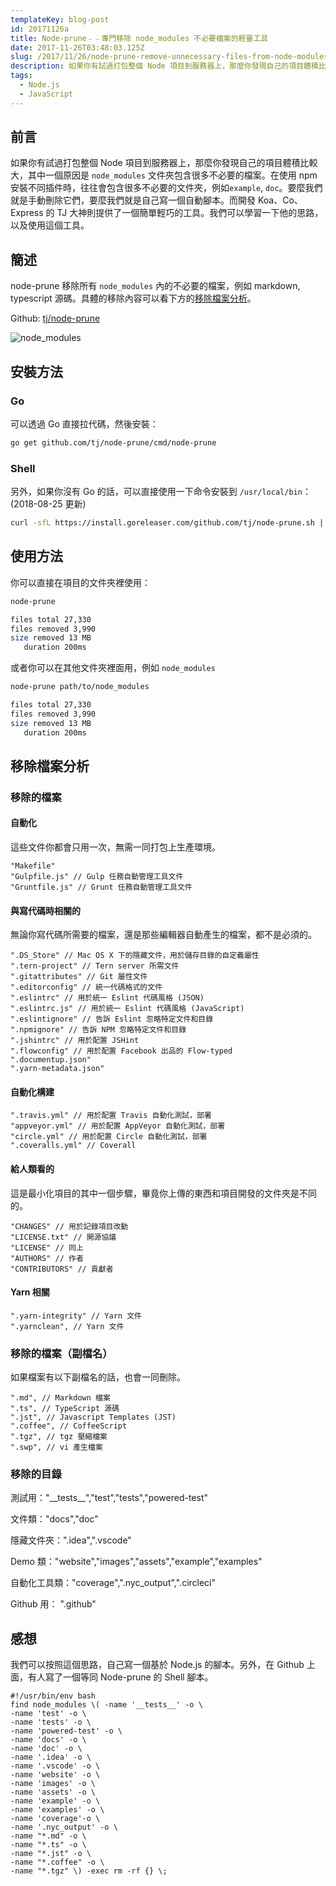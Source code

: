 ```yaml
---
templateKey: blog-post
id: 20171126a
title: Node-prune﹣﹣專門移除 node_modules 不必要檔案的輕量工具
date: 2017-11-26T03:48:03.125Z
slug: /2017/11/26/node-prune-remove-unnecessary-files-from-node-modules/
description: 如果你有試過打包整個 Node 項目到服務器上，那麼你發現自己的項目體積比較大，其中一個原因是 `node_modules` 文件夾包含很多不必要的檔案。在使用 npm 安裝不同插件時，往往會包含很多不必要的文件夾，例如`example`, `doc`。要麼我們就是手動刪除它們，要麼我們就是自己寫一個自動腳本。而開發 Koa、Co、Express 的 TJ 大神則提供了一個簡單輕巧的工具。我們可以學習一下他的思路，以及使用這個工具。
tags:
  - Node.js
  - JavaScript
---
```


## 前言

如果你有試過打包整個 Node 項目到服務器上，那麼你發現自己的項目體積比較大，其中一個原因是 `node_modules` 文件夾包含很多不必要的檔案。在使用 npm 安裝不同插件時，往往會包含很多不必要的文件夾，例如`example`, `doc`。要麼我們就是手動刪除它們，要麼我們就是自己寫一個自動腳本。而開發 Koa、Co、Express 的 TJ 大神則提供了一個簡單輕巧的工具。我們可以學習一下他的思路，以及使用這個工具。

## 簡述

node-prune 移除所有 `node_modules` 內的不必要的檔案，例如 markdown, typescript 源碼。具體的移除內容可以看下方的[移除檔案分析][1]。

Github: [tj/node-prune](https://github.com/tj/node-prune)

![node_modules][2]

## 安裝方法

### Go

可以透過 Go 直接拉代碼，然後安裝：

```bash
go get github.com/tj/node-prune/cmd/node-prune
```

### Shell

另外，如果你沒有 Go 的話，可以直接使用一下命令安裝到 `/usr/local/bin`： (2018-08-25 更新)

```bash
curl -sfL https://install.goreleaser.com/github.com/tj/node-prune.sh | bash -s -- -b /usr/local/bin
```

## 使用方法

你可以直接在項目的文件夾裡使用：

```bash
node-prune

files total 27,330
files removed 3,990
size removed 13 MB
   duration 200ms
```

或者你可以在其他文件夾裡面用，例如 `node_modules`

```bash
node-prune path/to/node_modules

files total 27,330
files removed 3,990
size removed 13 MB
   duration 200ms
```

## 移除檔案分析

### 移除的檔案

#### 自動化

這些文件你都會只用一次，無需一同打包上生產環境。

```
"Makefile"
"Gulpfile.js" // Gulp 任務自動管理工具文件
"Gruntfile.js" // Grunt 任務自動管理工具文件
```

#### 與寫代碼時相關的

無論你寫代碼所需要的檔案，還是那些編輯器自動產生的檔案，都不是必須的。

```
".DS_Store" // Mac OS X 下的隱藏文件，用於儲存目錄的自定義屬性
".tern-project" // Tern server 所需文件
".gitattributes" // Git 屬性文件
".editorconfig" // 統一代碼格式的文件
".eslintrc" // 用於統一 Eslint 代碼風格 (JSON)
".eslintrc.js" // 用於統一 Eslint 代碼風格 (JavaScript)
".eslintignore" // 告訴 Eslint 忽略特定文件和目錄
".npmignore" // 告訴 NPM 忽略特定文件和目錄
".jshintrc" // 用於配置 JSHint
".flowconfig" // 用於配置 Facebook 出品的 Flow-typed
".documentup.json"
".yarn-metadata.json"
```

#### 自動化構建

```
".travis.yml" // 用於配置 Travis 自動化測試，部署
"appveyor.yml" // 用於配置 AppVeyor 自動化測試，部署
"circle.yml" // 用於配置 Circle 自動化測試，部署
".coveralls.yml" // Coverall
```

#### 給人類看的

這是最小化項目的其中一個步驟，畢竟你上傳的東西和項目開發的文件夾是不同的。

```
"CHANGES" // 用於記錄項目改動
"LICENSE.txt" // 開源協議
"LICENSE" // 同上
"AUTHORS" // 作者
"CONTRIBUTORS" // 貢獻者
```

#### Yarn 相關

```
".yarn-integrity" // Yarn 文件
".yarnclean", // Yarn 文件
```

### 移除的檔案（副檔名）

如果檔案有以下副檔名的話，也會一同刪除。

```
".md", // Markdown 檔案
".ts", // TypeScript 源碼
".jst", // Javascript Templates (JST)
".coffee", // CoffeeScript
".tgz", // tgz 壓縮檔案
".swp", // vi 產生檔案
```

### 移除的目錄

測試用："\_\_tests\_\_","test","tests","powered-test"

文件類："docs","doc"

隱藏文件夾：".idea",".vscode"

Demo 類："website","images","assets","example","examples"

自動化工具類："coverage",".nyc_output",".circleci"

Github 用： ".github"

## 感想

我們可以按照這個思路，自己寫一個基於 Node.js 的腳本。另外，在 Github 上面，有人寫了一個等同 Node-prune 的 Shell 腳本。

```
#!/usr/bin/env bash
find node_modules \( -name '__tests__' -o \
-name 'test' -o \
-name 'tests' -o \
-name 'powered-test' -o \
-name 'docs' -o \
-name 'doc' -o \
-name '.idea' -o \
-name '.vscode' -o \
-name 'website' -o \
-name 'images' -o \
-name 'assets' -o \
-name 'example' -o \
-name 'examples' -o \
-name 'coverage'-o \
-name '.nyc_output' -o \
-name "*.md" -o \
-name "*.ts" -o \
-name "*.jst" -o \
-name "*.coffee" -o \
-name "*.tgz" \) -exec rm -rf {} \;
```

[1]: #移除檔案分析
[2]: https://i.imgur.com/rpR4yVl.jpg
